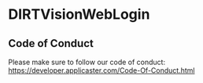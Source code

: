 # DIRTVisionWebLogin

## Code of Conduct

Please make sure to follow our code of conduct: https://developer.applicaster.com/Code-Of-Conduct.html
